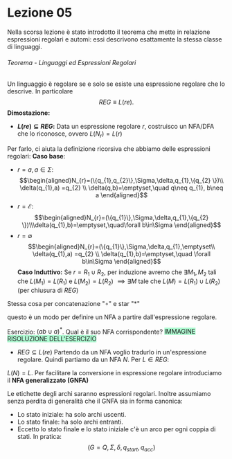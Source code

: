 # Lezione 05
Nella scorsa lezione è stato introdotto il teorema che mette in relazione espressioni regolari e automi: essi descrivono esattamente la stessa classe di linguaggi.
###### Teorema - Linguaggi ed Espressioni Regolari
Un linguaggio è regolare se e solo se esiste una espressione regolare che lo descrive. In particolare $$REG\equiv L(re).$$
**Dimostazione:**
- **$L(re)\subseteq REG:$**
Data un espressione regolare $r$, costruisco un NFA/DFA che lo riconosce, ovvero $L(N_{r})=L(r)$

Per farlo, ci aiuta la definizione ricorsiva che abbiamo delle espressioni regolari:
**Caso base**:
- $r=a,a\in\Sigma$:
$$\begin{aligned}N_{r}=(\{q_{1},q_{2}\},\Sigma,\delta,q_{1},\{q_{2} \})\\ \delta(q_{1},a) =q_{2} \\ \delta(q,b)=\emptyset,\quad q\neq q_{1}, b\neq a \end{aligned}$$
- $r=\mathcal{E}$:
$$\begin{aligned}N_{r}=(\{q_{1}\},\Sigma,\delta,q_{1},\{q_{2} \})\\\delta(q_{1},b)=\emptyset,\quad\forall b\in\Sigma \end{aligned}$$
- $r=\emptyset$
$$\begin{aligned}N_{r}=(\{q_{1}\},\Sigma,\delta,q_{1},\emptyset\\ \delta(q_{1},a) =q_{2} \\ \delta(q_{1},b)=\emptyset,\quad \forall  b\in\Sigma \end{aligned}$$
**Caso Induttivo:**
Se $r=R_{1}\cup R_{2},$ per induzione avremo che $\exists M_{1},M_{2}$ tali che $L(M_{1})=L(R_{1})$ e $L(M_{2})=L(R_{2})$
$\implies\exists M$ tale che $L(M)=L(R_{1})\cup L(R_{2})$ (per chiusura di $REG$)

Stessa cosa per concatenazione "$\circ$" e star "$*$"

questo è un modo per definire un NFA a partire dall'espressione regolare.

Esercizio: $(ab\cup a)^{*}$. Qual è il suo NFA corrispondente?
<span style="background:#affad1">IMMAGINE RISOLUZIONE DELL'ESERCIZIO</span>

- $REG\subseteq L(re)$
Partendo da un NFA voglio tradurlo in un'espressione regolare. Quindi partiamo da un NFA $N$. Per $L\in REG$:

$L(N)=L.$ Per facilitare la conversione in espressione regolare introduciamo il **NFA generalizzato (GNFA)**

Le etichette degli archi saranno espressioni regolari. Inoltre assumiamo senza perdita di generalità che il GNFA sia in forma canonica:
- Lo stato iniziale: ha solo archi uscenti.
- Lo stato finale: ha solo archi entranti.
-  Eccetto lo stato finale e lo stato iniziale c'è un arco per ogni coppia di stati.
In pratica: $$(G=Q,\Sigma,\delta,q_{start},q_{acc})$$